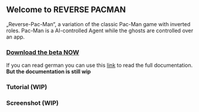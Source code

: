 ## Welcome to REVERSE PACMAN

„Reverse-Pac-Man“, a variation of the classic Pac-Man game with
inverted roles. Pac-Man is a AI-controlled Agent while the ghosts are controlled over an app.

### [Download the beta NOW](https://github.com/Arcadianer/Reverse-Pacman/releases)

If you can read german you can use this [link]() to read the full documentation.
**But the documentation is still wip**

### Tutorial (WIP)
### Screenshot (WIP)
